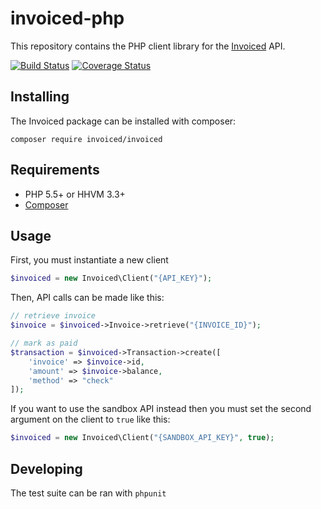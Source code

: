 invoiced-php
========

This repository contains the PHP client library for the [Invoiced](https://invoiced.com) API.

[![Build Status](https://travis-ci.org/Invoiced/invoiced-php.svg?branch=master)](https://travis-ci.org/Invoiced/invoiced-php)
[![Coverage Status](https://coveralls.io/repos/Invoiced/invoiced-php/badge.svg?branch=master&service=github)](https://coveralls.io/github/Invoiced/invoiced-php?branch=master)

## Installing

The Invoiced package can be installed with composer:

```
composer require invoiced/invoiced
```

## Requirements

- PHP 5.5+ or HHVM 3.3+
- [Composer](https://getcomposer.org/)

## Usage

First, you must instantiate a new client

```php
$invoiced = new Invoiced\Client("{API_KEY}");
```

Then, API calls can be made like this:
```php
// retrieve invoice
$invoice = $invoiced->Invoice->retrieve("{INVOICE_ID}");

// mark as paid
$transaction = $invoiced->Transaction->create([
    'invoice' => $invoice->id,
    'amount' => $invoice->balance,
    'method' => "check"
]);
```

If you want to use the sandbox API instead then you must set the second argument on the client to `true` like this:

```php
$invoiced = new Invoiced\Client("{SANDBOX_API_KEY}", true);
```

## Developing

The test suite can be ran with `phpunit`